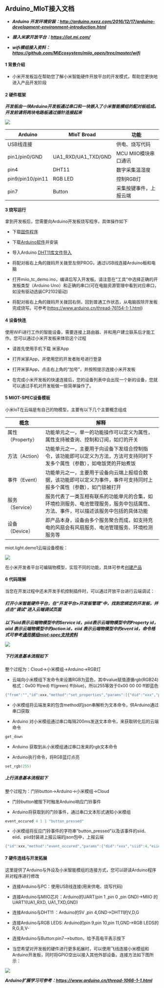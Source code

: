 ## Arduino_MIoT接入文档

- ***Arduino 开发环境安装：http://arduino.nxez.com/2016/12/17/arduino-development-environment-introduction.html***

- ***接入米家开放平台：https://iot.mi.com/***

- ***wifi模组接入资料：https://github.com/MiEcosystem/miio_open/tree/master/wifi***

#### 1 背景介绍

- 小米开发板旨在帮助您了解小米智能硬件开放平台的开发模式，帮助您更快地进入产品开发阶段

#### 2 硬件框架

***开发板由一块Arduino开发板通过串口和一块嵌入了小米智能模组的配对板组成。开发前请将两块电路板通过插针连接起来***

 ![](https://github.com/MiEcosystem/miio_open/blob/master/arduino/arduino.jpg)

| Arduino | MIoT Broad | 功能 |
| - | - | - |
| USB线连接 | | 供电、烧写代码 |
| pin1/pin0/GND | UA1_RXD/UA1_TXD/GND | MCU MIIO模块串口通讯 |
| pin4 | DHT11 | 数字采集温湿度 |
| pin9/pin10/pin11 | RGB LED | 控制RGB灯 |
| pin7 | Button | 采集按键事件，上报云端 |

#### 3 烧写运行

拿到开发板后，您需要向Arduino开发板烧写程序，具体操作如下

- 下载[固件程序](：https://github.com/)

- 下载[Arduino软件](http://arduino.cc/en/Main/Software/)并安装

- 导入Arduino [DHT11库文件导入](https://www.arduino.cn/thread-31720-1-1.html)

- 将配对板右上角的拨码开关拨至左侧PROG，通过USB线连接Arduino板和电脑

- 打开miio_tc_demo.ino，编译后写入开发板。请注意在“工具”中选择正确的开发板类型（Arduino Uno）和正确的串口(可在电脑资源管理中看到对应串口，如没有驱动选装CP2102驱动)

- 将配对板右上角的拨码开关拨回右侧，回到普通工作状态，从电脑拔除开发板完成烧写。可参考(https://www.arduino.cn/thread-76154-1-1.html)


#### 4 设备快连

使用WiFi进行工作的智能设备，需要连接上路由器、并和用户建立联系后才能工作。您可以通过小米开发板来体验这个过程

- 请首先使用手机下载 米家App

- 打开米家App，并使用您的开发者账号进行登录

- 打开米家App，点击右上角的“加号”，并按照提示连接小米开发板

- 在完成小米开发板的快速连接后，您的设备列表中会出现一个新的设备，您就可以通过手机对开发板做一些简单操作了。


#### 5 MIOT-SPEC设备模板

小米IoT在云端是有自己的物模型，主要有以下几个主要概念组成

| 概念 | 解释 |
| - | - |
| 属性（Property） | 功能单元之一，单一的功能操作可以定义为属性，属性支持被查询、控制和订阅，如灯的开关 |
| 方法（Action） | 功能单元之一，主要用于向设备下发组合控制指令，该功能即可以定义为方法，方法可支持同时下发多个属性（参数），如电饭煲的开始煮饭 |
| 事件（Event） | 功能单元之一，主要用于设备向云端上报组合数据，该功能即可以定义为事件，事件可支持同时上报多个属性（参数），如门锁被打开 |
| 服务（Service） | 服务代表了一类互相有联系的功能单元的合集，如环境检测服务、电池管理服务，服务中包括属性、方法、事件，可以描述该服务中包括的具体功能 |
| 设备（Device） | 即产品本身，设备由多个服务聚合而成，如支持充电的风扇会有风扇服务、电池管理服务、环境检测服务等 |
 
 miot.light.demo1云端设备模板：
 
 ![](md_files/miot-device-spec.jpg)
 
在小米开发者平台可编辑物模型，实现不同的功能，具体可参考[创建产品](https://iot.mi.com/new/doc/03-%E5%B9%B3%E5%8F%B0%E4%BD%BF%E7%94%A8%E6%8C%87%E5%8D%97/02-%E6%99%BA%E8%83%BD%E7%A1%AC%E4%BB%B6%E7%9B%B4%E8%BF%9E%E6%8E%A5%E5%85%A5/02-%E5%88%9B%E5%BB%BA%E4%BA%A7%E5%93%81.html)

#### 6 代码理解

当您在开发过程中还未开发手机控制插件时，可以通过开放平台进行云端调试：

##### 打开小米智能硬件平台，在“开发平台>开发板管理”中，找到您绑定的开发板，并点击“调试”进入云端调试页面

***以下siid表示云端物模型中的Service id，piid表示云端物模型中的Property id，aiid 表示云端物模型中的action id，eiid 表示云端物模型中的event id，命令格式可参考[通用模组miot-spec支持资料](http://cdn.cnbj0.fds.api.mi-img.com/miio.files/commonfile_zip_12ea60af8aba2ae5387a9a790c5af095.zip)***

![](md_files/msg_flow.jpg)

##### 下行消息基本流程如下

整个过程为：Cloud->小米模组->Arduino->RGB灯

- 云端向小米模组下发命令来设置RGB为蓝色，其中value赋值遵循rgb(RGB24)格式：0x00 ff(red) ff(green) ff(blue)，所以255等效于0x00 00 00 ff即蓝色

```c
{"from":"","id":xxx,"method":"set_properties","params":[{"did":"xxx","piid":4,"siid":2,"value":255}]}
```

- 小米模组将云端发来的包含method的json串解析为文本命令，供Arduino通过串口获取

- Arduino 对小米模组通过串口每隔200ms发送文本命令，来获取转化后的云端命令

```c
get_down
```

- Arduino 获取到从小米模组通过串口发来的rgb文本命令

- Arduino执行命令，将RGB蓝灯点亮

```c
set_rgb(255)
```

##### 上行消息基本流程如下

整个过程为：门铃button->Arduino->小米模组->Cloud

- 门铃button被按下时触发Arduino响应门铃事件

- Arduino将获取到的门铃事件，通过串口文本形式通知小米模组

```c
event_occured 4 1 1 "button_pressed"
```

- 小米模组将反应门铃事件的字符串”button_pressed”以及该事件的siid、eiid、piid封装进上报云端的json包中，上报云端

```c
{"id":xxx,"method":"event_occured","params":{"did":"xxx","siid":4,"eiid":1,"arguments":[{"piid":1,"value":"button_pressed"}]},"retry":0,"timestamp":1574761781,"tick":22763290}
```

#### 7 硬件连线与开发拓展

这里提供了Arduino与外设及小米智能模组的连接方式，您可以研读Arduino程序并对程序进行修改

- 连接Arduino与PC：使用USB线连接(用来供电、烧写代码)

- 连接Arduino与MIIO芯片：Arduino的UART(pin 1 ,pin 0 ,pin GND)->MIIO 的UART1(UA1_RXD, UA1_TXD,GND)

- 连接Arduino与DHT11 ：Arduino的5V ,pin 4,GND->DHT11的V,D,G

- 连接Arduino与RGB LEDS: Arduino的pin 9,pin 10,pin 11,GND->RGB LEDS的R,G,B,V-

- 连接Arduino与Button:pin7-->button，给予高电平表示按下

- 当您希望对开发板的硬件进行更多拓展时，可以使用飞线连接小米模组和Arduino开发板，同时将GPIO空出以接入其他外部设备。连接方法如下图所示：

![](md_files/Connection.jpg)

***Arduino扩展学习可参考：https://www.arduino.cn/thread-1066-1-1.html***
